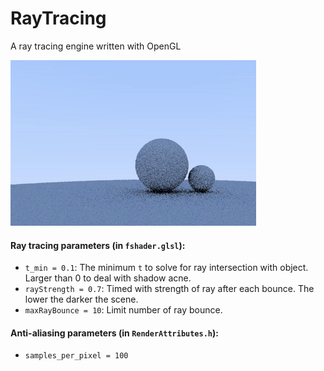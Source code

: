 # RayTracing
A ray tracing engine written with OpenGL

![Diffuse materials](/pics/record.gif "Diffuse materials")
#### Ray tracing parameters (in `fshader.glsl`):
 - `t_min = 0.1`: The minimum `t` to solve for ray intersection with object. Larger than 0 to deal with shadow acne.
  - `rayStrength = 0.7`: Timed with strength of ray after each bounce. The lower the darker the scene.
  - `maxRayBounce = 10`: Limit number of ray bounce.
#### Anti-aliasing parameters (in `RenderAttributes.h`):
- `samples_per_pixel = 100`
